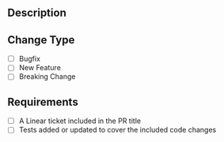 ## Description
<!-- Provide a brief description of the changes in this PR. -->

## Change Type
<!-- Select the type of change(s) this PR makes. This should be generally related to semantic versioning standards using x.x.x format. -->
* [ ] Bugfix
* [ ] New Feature
* [ ] Breaking Change

## Requirements
<!-- Requirement reminders for submitting a PR. All of these boxes should be checked after submitter has confirmed them. -->
* [ ] A Linear ticket included in the PR title
* [ ] Tests added or updated to cover the included code changes
